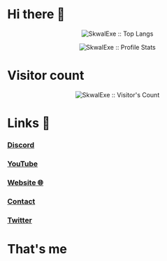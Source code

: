 # Hi there 👋

<p align="center"><img src="https://github-readme-stats.vercel.app/api/top-langs/?username=SkwalExe&langs_count=10&bg_color=30,e96443,904e95&title_color=fff&text_color=fff" alt="SkwalExe :: Top Langs" /></p>
<p align="center"><img src="https://github-readme-stats.vercel.app/api?username=SkwalExe&show_icons=true&bg_color=30,e96443,904e95&title_color=fff&text_color=fff" alt="SkwalExe :: Profile Stats" /></p>

# Visitor count

<p align="center"><img src="https://profile-counter.glitch.me/{SkwalExe}/count.svg" alt="SkwalExe :: Visitor's Count" /></p>

# Links 📎
### [Discord](https://discord.com/invite/U4ryW8Y)
### [YouTube](https://YouTube.com/Skwal)
### [Website 🌐](http://Skwal.net)
### [Contact](mailto:leopoldikop@gmail.com)
### [Twitter](https://twitter.com/SkwalExe)


# That's me
